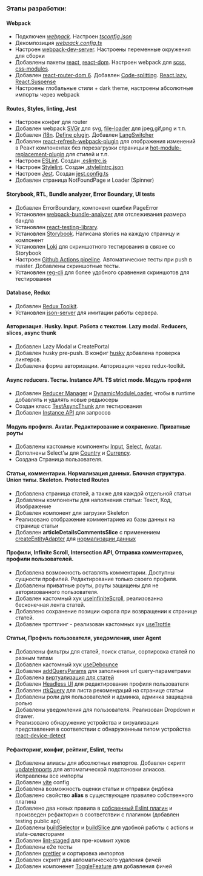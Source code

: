 ### Этапы разработки:

#### Webpack

- Подключен [_webpack_](https://webpack.js.org/). Настроен _[tsconfig.json](tsconfig.json)_
- Декомпозиция _[webpack.config.ts](/webpack.config.ts)_
- Настроен [webpack-dev-server](https://webpack.js.org/configuration/dev-server/). Настроены переменные окружения для сборки
- Добавлены пакеты [react](https://ru.reactjs.org), [react-dom](https://ru.reactjs.org/docs/react-dom.html). Настроен webpack для [scss](https://sass-scss.ru), [css-modules](https://github.com/css-modules/css-modules).
- Добавлен [react-router-dom 6](https://reactrouter.com/en/v6.3.0/getting-started/overview). Добавлен [Code-splitting](https://reactjs.org/docs/code-splitting.html). [React.lazy](https://reactjs.org/docs/code-splitting.html#reactlazy), [React.Suspense](https://reactjs.org/docs/react-api.html#reactsuspense)
- Настроены глобальные стили + dark theme, настроены абсолютные импорты через webpack

#### Routes, Styles, linting, Jest

- Настроен конфиг для router
- Добавлен webpack [SVGr](https://www.npmjs.com/package/@svgr/webpack) для svg, [file-loader](https://v4.webpack.js.org/loaders/file-loader/) для jpeg,gif,png и т.п.
- Добавлен [i18n](https://react.i18next.com/). [Define plugin](https://webpack.js.org/plugins/define-plugin/). Добавлен [LangSwitcher](src/shared/UI/LangSwitcher/LangSwitcher.tsx)
- Добавлен [react-refresh-webpack-plugin](https://www.npmjs.com/package/@pmmmwh/react-refresh-webpack-plugin) для отображения изменений в Реакт компонентах без перезагрузки страницы и [hot-module-replacement-plugin](https://webpack.js.org/plugins/hot-module-replacement-plugin/) для стилей и т.п.
- Настроен [ESLint](https://eslint.org/). Создан [.eslintrc.js](../.eslintrc.js)
- Настроен [Stylelint](https://stylelint.io/). Создан [.stylelintrc.json](/.stylelintrc.json)
- Настроен [Jest](https://jestjs.io/ru/). Создан [jest.config.ts](/jest.config.ts)
- Добавлен страница NotFoundPage и Loader (Spinner)

#### Storybook, RTL, Bundle analyzer, Error Boundary, UI tests

- Добавлен ErrorBoundary, компонент ошибки PageError
- Установлен [webpack-bundle-analyzer](https://github.com/webpack-contrib/webpack-bundle-analyzer) для отслеживания размера бандла
- Установлен [react-testing-library](https://testing-library.com/docs/react-testing-library/intro/).
- Установлен [Storybook](https://storybook.js.org/docs/react/get-started/introduction). Написана stories на каждую страницу и компонент
- Установлен [Loki](https://loki.js.org/getting-started.html) для скриншотного тестирования в связке со Storybook
- Настроен [Github Actions pipeline](../.github/workflows/main.yml). Автоматические тесты при push в master. Добавлены скриншотные тесты.
- Установлен [reg-cli](https://github.com/reg-viz/reg-cli) для более удобного сравнения скриншотов для тестирования

#### Database, Redux

- Добавлен [Redux Toolkit](https://redux-toolkit.js.org/).
- Установлен [json-server](https://www.npmjs.com/package/json-server) для имитации работы cервера.

#### Авторизация. Husky. Input. Работа с текстом. Lazy modal. Reducers, slices, async thunk

- Добавлен Lazy Modal и CreatePortal
- Добавлен husky pre-push. В конфиг [husky](../.husky/pre-commit) добавлена проверка линтеров.
- Добавлена форма авторизации. Авторизация через redux-toolkit.

#### Async reducers. Тесты. Instance API. TS strict mode. Модуль профиля

- Добавлен [Reducer Manager](../src/app/providers/StoreProvider/config/reducerManager.ts) и [DynamicModuleLoader](../src/shared/lib/ui/DynamicModuleLoader/DynamicModuleLoader.tsx), чтобы в runtime добавлять и удалять новые редьюсеры
- Создан класс [TestAsyncThunk](../src/shared/lib/tests/TestAsyncThunk/TestAsyncThunk.ts) для тестирования
- Добавлен [Instance API](../src/shared/api/api.ts) для запросов

#### Модуль профиля. Avatar. Редактирование и сохранение. Приватные роуты

- Добавлены кастомные компоненты [Input](../src/shared/ui/Input/Input.tsx), [Select](../src/shared/ui/Select/Select.tsx), [Avatar](../src/shared/ui/Avatar/Avatar.tsx).
- Дополнены Select'ы для [Country](../src/entities/Country/ui/CountrySelect/CountrySelect.tsx) и [Currency](../src/entities/Currency/ui/CurrencySelect/CurrencySelect.tsx).
- Создана Страница пользователя.

#### Статьи, комментарии. Нормализация данных. Блочная структура. Union типы. Skeleton. Protected Routes

- Добавлена страница статей, а также для каждой отдельной cтатьи
- Добавлены компоненты для наполнения статьи: Текст, Код, Изображение
- Добавлен компонент для загрузки Skeleton
- Реализовано отображение комментариев из базы данных на странице статьи
- Добавлен **articleDetailsCommentsSlice** с применением [createEntityAdapter](https://redux-toolkit.js.org/api/createEntityAdapter) для [нормализации данных](https://redux.js.org/usage/structuring-reducers/normalizing-state-shape)

#### Профили, Infinite Scroll, Intersection API, Отправка комментариев, профили пользователей.

- Добавлена возможность оставлять комментарии. Доступны сущности профилей. Редактирование только своего профиля.
- Добавлены приватные роуты, роуты защищены для не авторизованного пользователя.
- Добавлен кастомный хук [useInfiniteScroll](../src/shared/lib/hooks/useInfititeScroll/useInfiniteScroll.ts), реализованна бесконечная лента статей.
- Добавлено сохранение позиции скрола при возвращении к странице статей.
- Добавлен троттлинг - реализован кастомных хук [useTrottle](../src/shared/lib/hooks/useThrottle/useThrottle.ts)

#### Статьи, Профиль пользователя, уведомления, user Agent

- Добавлены фильтры для статей, поиск статьи, сортировка статей по разным типам
- Добавлен кастомный хук [useDebounce](../src/shared/lib/hooks/useDebounce/useDebounce.ts)
- Добавлен [addQueryParams](../src/shared/lib/url/addQueryParams/addQueryParams.ts) для заполнения url query-параметрами
- Добавлена [виртуализация для статей](https://www.npmjs.com/package/react-virtualized)
- Добавлен [Headless UI](https://headlessui.com/) для редактирования профиля пользователя
- Добавлен [rtkQuery](https://redux-toolkit.js.org/rtk-query/overview) для листа рекомендаций на странице статьи
- Добавлены роли для пользователей и админка, админка защищена ролью
- Добавлены уведомления для пользователя. Реализован Dropdown и drawer.
- Реализовано обнаружение устройства и визуализация представления в соответствии с обнаруженным типом устройства [react-device-detect](https://www.npmjs.com/package/react-device-detect)

#### Рефакторинг, конфиг, рейтинг, Eslint, тесты

- Добавлены алиасы для абсолютных импортов. Добавлен скрипт [updateImports](../scripts/updateImports.ts) для автоматической подстановки алиасов. Исправлены все импорты
- Добавлен [vite](https://vitejs.dev/) config
- Добавлена возможность оценки статьи и отправки фидбека
- Добавлено свойство **alias** в существующее правилео собственного плагина
- Добавлено два новых правила в [собсвенный Eslint плагин](https://www.npmjs.com/package/eslint-plugin-fsd-import-plugin) и произведен рефакторин в соответствии с плагином (добавлен testing public api)
- Добавлены [buildSelector](../src/shared/lib/store/buildSelector.ts) и [buildSlice](../src/shared/lib/store/buildSlice.ts) для удобной работы с actions и state-селекторами
- Добавлен [lint-staged](https://www.npmjs.com/package/lint-staged?activeTab=readme) для пре-коммит хуков
- Добавлены e2e тесты
- Добавлен [prettier](https://prettier.io/) и сортировка импортов
- Добавлен скрипт для автоматического удаления фичей
- Добавлен компоненет [ToggleFeature](../src/shared/lib/features/ToggleFeatures/ToggleFeatures.tsx) для добавления фичей
